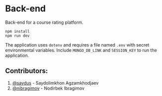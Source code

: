 # Back-end
Back-end for a course rating platform.

`npm install` <br/>
`npm run dev` <br/>

The application uses `dotenv` and requires a file named `.env` with secret environmental variables. Include `MONGO_DB_LINK` and `SESSION_KEY` to run the application. 

## Contributors:
1. [@saydus](https://github.com/saydus) - Saydolimkhon Agzamkhodjaev
2. [@nibragimov](https://github.com/nibragimov)  - Nodirbek Ibragimov
